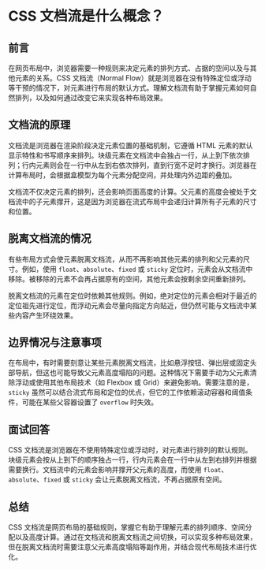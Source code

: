# **CSS 文档流是什么概念？**

## 前言

在网页布局中，浏览器需要一种规则来决定元素的排列方式、占据的空间以及与其他元素的关系。CSS 文档流（Normal Flow）就是浏览器在没有特殊定位或浮动等干预的情况下，对元素进行布局的默认方式。理解文档流有助于掌握元素如何自然排列，以及如何通过改变它来实现各种布局效果。

## 文档流的原理

文档流是浏览器在渲染阶段决定元素位置的基础机制，它遵循 HTML 元素的默认显示特性和书写顺序来排列。块级元素在文档流中会独占一行，从上到下依次排列；行内元素则会在一行中从左到右依次排列，直到行宽不足时才换行。浏览器在计算布局时，会根据盒模型为每个元素分配空间，并处理内外边距的叠加。

文档流不仅决定元素的排列，还会影响页面高度的计算。父元素的高度会被处于文档流中的子元素撑开，这是因为浏览器在流式布局中会递归计算所有子元素的尺寸和位置。

## 脱离文档流的情况

有些布局方式会使元素脱离文档流，从而不再影响其他元素的排列和父元素的尺寸。例如，使用 `float`、`absolute`、`fixed` 或 `sticky` 定位时，元素会从文档流中移除。被移除的元素不会再占据原有的空间，其他元素会按剩余空间重新排列。

脱离文档流的元素在定位时依赖其他规则。例如，绝对定位的元素会相对于最近的定位祖先进行定位，而浮动元素会尽量向指定方向贴近，但仍然可能与文档流中某些内容产生环绕效果。

## 边界情况与注意事项

在布局中，有时需要刻意让某些元素脱离文档流，比如悬浮按钮、弹出层或固定头部导航，但这也可能导致父元素高度塌陷的问题。这种情况下需要手动为父元素清除浮动或使用其他布局技术（如 Flexbox 或 Grid）来避免影响。需要注意的是，`sticky` 虽然可以结合流式布局和定位的优点，但它的工作依赖滚动容器和阈值条件，可能在某些父容器设置了 `overflow` 时失效。

## 面试回答

CSS 文档流是浏览器在不使用特殊定位或浮动时，对元素进行排列的默认规则。块级元素会按从上到下的顺序独占一行，行内元素会在一行中从左到右排列并根据需要换行。文档流中的元素会影响并撑开父元素的高度，而使用 `float`、`absolute`、`fixed` 或 `sticky` 会让元素脱离文档流，不再占据原有空间。

## 总结

CSS 文档流是网页布局的基础规则，掌握它有助于理解元素的排列顺序、空间分配以及高度计算。通过在文档流和脱离文档流之间切换，可以实现多种布局效果，但在脱离文档流时需要注意父元素高度塌陷等副作用，并结合现代布局技术进行优化。